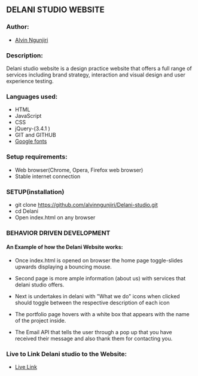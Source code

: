 ## DELANI STUDIO WEBSITE

### Author:
* [Alvin Ngunjiri](https://github.com/alvinngunjiri)


### Description:
Delani studio website is a design practice website that offers a full range of services including brand strategy, interaction and visual design and user experience testing.


### Languages used:
* HTML
* JavaScript
* CSS
* jQuery-(3.4.1 ) 
* GIT and GITHUB
* [Google fonts](https://fonts.google.com/)

### Setup requirements:
* Web browser(Chrome, Opera, Firefox web browser)
* Stable internet connection

### SETUP(installation)
* git clone https://github.com/alvinngunjiri/Delani-studio.git
* cd Delani
* Open index.html on any browser

### BEHAVIOR DRIVEN DEVELOPMENT
#### An Example of how the Delani Website works:

* Once index.html is opened on browser the home page toggle-slides upwards displaying a bouncing mouse.

* Second page is more ample information (about us) with services that delani studio offers.

* Next is undertakes in delani with "What we do" icons when clicked should toggle between the respective description of each icon

* The portfolio page hovers with a white box that appears with the name of the project inside.

* The Email API that tells the user through a pop up that you have received their message and also thank them for contacting you.


### Live to Link Delani studio to the Website:
* [Live Link](https://alvinngunjiri.github.io/Delani-studio/)






